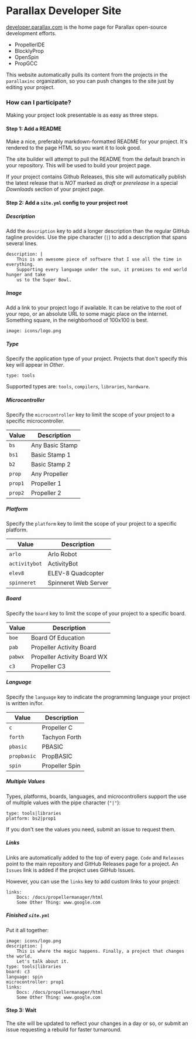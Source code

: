 # Parallax Developer Site

[developer.parallax.com](http://developer.parallax.com) is the home page for Parallax open-source development efforts.

- PropellerIDE
- BlocklyProp
- OpenSpin
- PropGCC

This website automatically pulls its content from the projects in the `parallaxinc` organization, so you can push changes to the site just by editing your project.

### How can I participate?

Making your project look presentable is as easy as three steps.

#### Step 1: Add a README

Make a nice, preferably markdown-formatted README for your project. It's rendered to the page HTML so you want it to look good.

The site builder will attempt to pull the README from the default branch in your repository. This will be used to build your project page.

If your project contains Github Releases, this site will automatically publish the latest release that is *NOT* marked as *draft* or *prerelease* in a special *Downloads* section of your project page.

#### Step 2: Add a `site.yml` config to your project root

##### Description

Add the `description` key to add a longer description than the regular GitHub tagline provides.
Use the pipe character (`|`) to add a description that spans several lines.

    description: |
        This is an awesome piece of software that I use all the time in everything.
        Supporting every language under the sun, it promises to end world hunger and take
        us to the Super Bowl.

##### Image

Add a link to your project logo if available. It can be relative to the root of your repo, or an absolute URL to some magic place on the internet. Something square, in the neighborhood of 100x100 is best.

    image: icons/logo.png
    
##### Type

Specify the application type of your project. Projects that don't specify this key will appear in *Other*.

    type: tools
    
Supported types are: `tools`, `compilers`, `libraries`, `hardware`. 

##### Microcontroller

Specify the `microcontroller` key to limit the scope of your project to a specific microcontroller.

| Value     | Description       |
| --------- | ----------------- |
| `bs`      | Any Basic Stamp   |
| `bs1`     | Basic Stamp 1     |
| `b2`      | Basic Stamp 2     |
| `prop`    | Any Propeller     |
| `prop1`   | Propeller 1       |
| `prop2`   | Propeller 2       |

##### Platform

Specify the `platform` key to limit the scope of your project to a specific platform.

| Value         | Description               |
| ------------- | ------------------------- |
| `arlo`        | Arlo Robot                |
| `activitybot` | ActivityBot               |
| `elev8`       | ELEV-8 Quadcopter         |
| `spinneret`   | Spinneret Web Server      |

##### Board

Specify the `board` key to limit the scope of your project to a specific board.

| Value         | Description                   |
| ------------- | ----------------------------- |
| `boe`         | Board Of Education            |
| `pab`         | Propeller Activity Board      |
| `pabwx`       | Propeller Activity Board WX   |
| `c3`          | Propeller C3                  |

##### Language

Specify the `language` key to indicate the programming language your project is written in/for.

| Value         | Description                   |
| ------------- | ----------------------------- |
| `c`           | Propeller C                   |
| `forth`       | Tachyon Forth                 |
| `pbasic`      | PBASIC                        |
| `propbasic`   | PropBASIC                     |
| `spin`        | Propeller Spin                |

##### Multiple Values

Types, platforms, boards, languages, and microcontrollers support the use of multiple values with the pipe character (`"|"`):

    type: tools|libraries
    platform: bs2|prop1
    
If you don't see the values you need, submit an issue to request them.

##### Links

Links are automatically added to the top of every page. `Code` and `Releases` point to the main repository and GitHub Releases page for a project. An `Issues` link is added if the project uses GitHub Issues.

However, you can use the `links` key to add custom links to your project:

    links:
        Docs: /docs/propellermanager/html
        Some Other Thing: www.google.com

##### Finished `site.yml`

Put it all together:

    image: icons/logo.png
    description: |
        This is where the magic happens. Finally, a project that changes the world.
        Let's talk about it.
    type: tools|libraries
    board: c3
    language: spin
    microcontroller: prop1
    links:
        Docs: /docs/propellermanager/html
        Some Other Thing: www.google.com

#### Step 3: Wait

The site will be updated to reflect your changes in a day or so, or submit an issue requesting a rebuild for faster turnaround.
